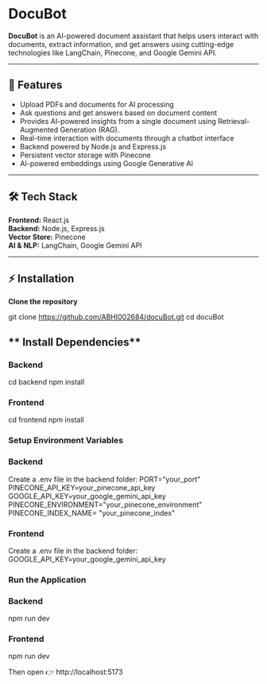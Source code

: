 # **DocuBot**

**DocuBot** is an AI-powered document assistant that helps users interact with documents, extract information, and get answers using cutting-edge technologies like LangChain, Pinecone, and Google Gemini API.

---

## **🚀 Features**

- Upload PDFs and documents for AI processing
- Ask questions and get answers based on document content
- Provides AI-powered insights from a single document using Retrieval-Augmented Generation (RAG).
- Real-time interaction with documents through a chatbot interface
- Backend powered by Node.js and Express.js
- Persistent vector storage with Pinecone
- AI-powered embeddings using Google Generative AI

---

## **🛠 Tech Stack**

**Frontend:** React.js  
**Backend:** Node.js, Express.js  
**Vector Store:** Pinecone  
**AI & NLP:** LangChain, Google Gemini API

---

## **⚡ Installation**

**Clone the repository**

git clone https://github.com/ABHI002684/docuBot.git
cd docuBot

## ** Install Dependencies**

### **Backend**

cd backend
npm install

### **Frontend**
cd frontend
npm install

### Setup Environment Variables

### Backend
Create a .env file in the backend folder:
PORT="your_port"
PINECONE_API_KEY=your_pinecone_api_key
GOOGLE_API_KEY=your_google_gemini_api_key
PINECONE_ENVIRONMENT="your_pinecone_environment"
PINECONE_INDEX_NAME= "your_pinecone_index"

### Frontend
Create a .env file in the backend folder:
GOOGLE_API_KEY=your_google_gemini_api_key

### Run the Application

### Backend
npm run dev

### Frontend
npm run dev

Then open 👉 http://localhost:5173


